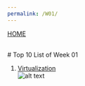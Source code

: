 ```yaml
---
permalink: /W01/
---
```

[HOME](../)

<br>
# Top 10 List of Week 01

1. [Virtualization](https://www.redhat.com/en/topics/virtualization/what-is-virtualization)<br>
![alt text](https://www.google.com/url?sa=i&url=https%3A%2F%2Fresources.infosecinstitute.com%2F11-points-consider-virtualizing-security%2F&psig=AOvVaw2R_GV9bqN3DUflHd3WJgNT&ust=1601178070346000&source=images&cd=vfe&ved=0CAIQjRxqFwoTCLjgrKXzhewCFQAAAAAdAAAAABAD)

  
